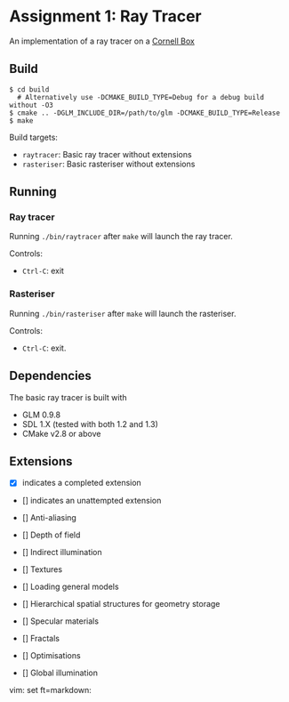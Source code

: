 # Assignment 1: Ray Tracer

An implementation of a ray tracer on a
[Cornell Box](https://en.wikipedia.org/wiki/Cornell_box)


## Build

```
$ cd build
  # Alternatively use -DCMAKE_BUILD_TYPE=Debug for a debug build without -O3
$ cmake .. -DGLM_INCLUDE_DIR=/path/to/glm -DCMAKE_BUILD_TYPE=Release
$ make
```

Build targets:

- `raytracer`: Basic ray tracer without extensions
- `rasteriser`: Basic rasteriser without extensions


## Running

### Ray tracer

Running `./bin/raytracer` after `make` will launch the ray tracer. 

Controls:
* `Ctrl-C`: exit
### Rasteriser

Running `./bin/rasteriser` after `make` will launch the rasteriser.

Controls:
* `Ctrl-C`: exit.

## Dependencies

The basic ray tracer is built with

* GLM 0.9.8
* SDL 1.X (tested with both 1.2 and 1.3)
* CMake v2.8 or above


## Extensions

- [x] indicates a completed extension
- [] indicates an unattempted extension

- [] Anti-aliasing
- [] Depth of field
- [] Indirect illumination
- [] Textures
- [] Loading general models
- [] Hierarchical spatial structures for geometry storage
- [] Specular materials
- [] Fractals
- [] Optimisations
- [] Global illumination



vim: set ft=markdown:
